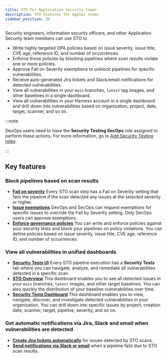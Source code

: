 ```yaml
---
title: STO for Application Security teams
description: STO features for AppSec teams
sidebar_position: 20
---
```


Security engineers, information security officers, and other Application Security team members can use STO to 
- Write highly targeted OPA policies based on issue severity, issue title, CVE age, reference ID, and number of occurrences.
- Enforce these policies by blocking pipelines where scan results violate one or more policies.
- Approve Fail on Severity exemptions to unblock pipelines for specific vulnerabilities.
- Receive auto-generated Jira tickets and Slack/email notifications for detected vulnerabilities.
- View all vulnerabilities in your  `main` branches, `latest` tag images, and other baselines in a single dashboard. 
- View all vulnerabilities in your Harness account in a single dashboard and drill down into vulnerabilities based on organization, project, date, target, scanner, and so on. 


:::note

DevOps users need to have the **Security Testing SecOps** role assigned to perform these actions. For more information, go to [Add Security Testing roles](/docs/security-testing-orchestration/get-started/onboarding-guide#add-security-testing-roles). 

:::


## Key features

### Block pipelines based on scan results

- **[Fail on severity](docs/security-testing-orchestration/get-started/key-concepts/fail-pipelines-by-severity)** Every STO scan step has a Fail on Severity setting that fails the pipeline if the scan detected any issues at the selected severity or higher.
- **[Issue exemptions](//docs/security-testing-orchestration/exemptions/exemption-workflows)** DevOps and SecOps can request exemptions for specific issues to override the Fail by Severity setting. Only SecOps users can approve exemptions.
- **[Enforce governance policies](/docs/security-testing-orchestration/policies/create-opa-policies)** You can write and enforce policies against your security tests and block your pipelines on policy violations. You can define policies based on issue severity, issue title, CVE age, reference ID, and number of occurrences. 

### View all vulnerabilities in unified dashboards

- **[Security Tests UI](/docs/security-testing-orchestration/dashboards/view-scan-results)** Every STO pipeline execution has a **Security Tests** tab where you can navigate, analyze, and remediate all vulnerabilities detected in a specific scan.
- **[STO Overview](docs/security-testing-orchestration/dashboards/sto-overview)** This dashboard enables you to see all detected issues in your `main` branches, `latest` images, and other target baselines. You can also quickly the distribution of your baseline vulnerabilities over time. 
- **[Security Tests Dashboard](/docs/security-testing-orchestration/dashboards/security-testing-dashboard)** This dashboard enables you to view, navigate, discover, and investigate detected vulnerabilities in your organization. You can drill down into specific issues by project, creation date, scanner, target, pipeline, severity, and so on.

### Get automatic notifications via Jira, Slack and email when vulnerabilities are detected

- **[Create Jira tickets automatically](/docs/security-testing-orchestration/use-sto/view-and-troubleshoot-vulnerabilities/jira-integrations)** for issues detected by STO scans.
- **[Send notifications via Slack or email](/docs/security-testing-orchestration/notifications/slack-notifications)** when a pipeline fails due to STO scan results.


